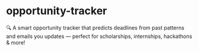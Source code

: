 # opportunity-tracker
🔍 A smart opportunity tracker that predicts deadlines from past patterns and emails you updates — perfect for scholarships, internships, hackathons &amp; more!
